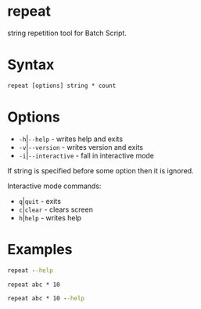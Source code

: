 # repeat

string repetition tool for Batch Script.

# Syntax
```bat
repeat [options] string * count
```

# Options
- `-h`|`--help` - writes help and exits
- `-v`|`--version` - writes version and exits
- `-i`|`--interactive` - fall in interactive mode

If string is specified before some option then it is ignored.

Interactive mode commands:
- `q`|`quit` - exits
- `c`|`clear` - clears screen
- `h`|`help` - writes help

# Examples
```bat
repeat --help
```
```bat
repeat abc * 10
```
```bat
repeat abc * 10 --help
```
